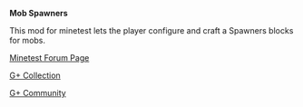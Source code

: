 **Mob Spawners**

This mod for minetest lets the player configure and craft a Spawners blocks for mobs.

[Minetest Forum Page](https://forum.minetest.net/viewtopic.php?f=10&t=13727)

[G+ Collection](https://plus.google.com/collection/06fEx)

[G+ Community](https://plus.google.com/communities/105201070842404099845)